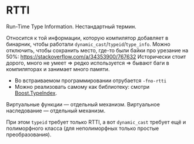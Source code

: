 # RTTI
Run-Time Type Information.
Нестандартный термин.

Относится к той информации, которую компилятор добавляет в бинарник, чтобы работали `dynamic_cast`/`typeid`/`type_info`.
Можно отключить, чтобы сохранить место, где-то были байки про урезание на 50%: https://stackoverflow.com/a/34353900/767632
Исторически стоит дорого, много не умеет => редко используется => бывают баги в компиляторах и занимает много памяти.

* Во встраиваемом программировании отрубается `-fno-rtti`
* Можно реализовать самому как библиотеку: смотри [Boost.TypeIndex](https://www.boost.org/doc/libs/1_72_0/doc/html/boost_typeindex.html).

Виртуальные функции — отдельный механизм.
Виртуальное наследование — отдельный механизм.

При этом `typeid` требует только RTTI, а вот `dynamic_cast` требует ещё и полиморфного класса (для неполиморфных только простые преобразования).
